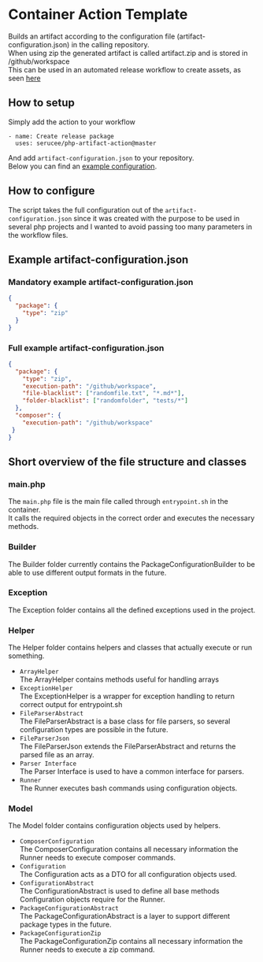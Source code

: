 # Container Action Template

Builds an artifact according to the configuration file (artifact-configuration.json) in the calling repository.  
When using zip the generated artifact is called artifact.zip and is stored in /github/workspace  
This can be used in an automated release workflow to create assets, as seen [here](https://github.com/serucee/github-actions/blob/master/.github/workflows/create_release.yml)

## How to setup

Simply add the action to your workflow
````
- name: Create release package
  uses: serucee/php-artifact-action@master
````
And add ````artifact-configuration.json```` to your repository.  
Below you can find an [example configuration](#example-artifact-configurationjson). 

## How to configure

The script takes the full configuration out of the ````artifact-configuration.json```` since it was created with the purpose 
to be used in several php projects and I wanted to avoid passing too many parameters in the workflow files.

## Example artifact-configuration.json

### Mandatory example artifact-configuration.json
````json
{
  "package": {
    "type": "zip"
  }
}
````
### Full example artifact-configuration.json

```json
{
  "package": {
    "type": "zip",
    "execution-path": "/github/workspace",
    "file-blacklist": ["randomfile.txt", "*.md*"],
    "folder-blacklist": ["randomfolder", "tests/*"]
  },
  "composer": {
    "execution-path": "/github/workspace"  
 }
}
```

## Short overview of the file structure and classes

### main.php

The ```main.php``` file is the main file called through ```entrypoint.sh``` in the container.  
It calls the required objects in the correct order and executes the necessary methods.

### Builder

The Builder folder currently contains the PackageConfigurationBuilder to be able to use different output formats in the future.

### Exception

The Exception folder contains all the defined exceptions used in the project.

### Helper

The Helper folder contains helpers and classes that actually execute or run something.  
* ```ArrayHelper```  
  The ArrayHelper contains methods useful for handling arrays
* ```ExceptionHelper```  
  The ExceptionHelper is a wrapper for exception handling to return correct output for entrypoint.sh
* ```FileParserAbstract```  
  The FileParserAbstract is a base class for file parsers, so several configuration types are possible in the future.
* ```FileParserJson```  
  The FileParserJson extends the FileParserAbstract and returns the parsed file as an array.
* ```Parser Interface```  
  The Parser Interface is used to have a common interface for parsers.
* ```Runner```  
  The Runner executes bash commands using configuration objects.

### Model

The Model folder contains configuration objects used by helpers.  
* ```ComposerConfiguration```  
  The ComposerConfiguration contains all necessary information the Runner needs to execute composer commands.
* ```Configuration```  
  The Configuration acts as a DTO for all configuration objects used.
* ```ConfigurationAbstract```  
  The ConfigurationAbstract is used to define all base methods Configuration objects require for the Runner.
* ```PackageConfigurationAbstract```  
  The PackageConfigurationAbstract is a layer to support different package types in the future.
* ```PackageConfigurationZip```  
  The PackageConfigurationZip contains all necessary information the Runner needs to execute a zip command.